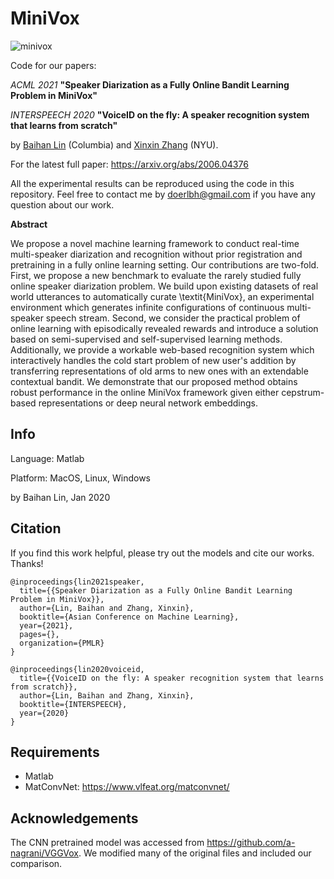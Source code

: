# MiniVox

![minivox](./img/minivox.png)



Code for our papers: 

*ACML 2021* **"Speaker Diarization as a Fully Online Bandit Learning Problem in MiniVox"**

*INTERSPEECH 2020* **"VoiceID on the fly: A speaker recognition system that learns from scratch"**

by [Baihan Lin](https://www.baihan.nyc/) (Columbia) and [Xinxin Zhang](https://www.estherzhang.com/) (NYU). 



For the latest full paper: https://arxiv.org/abs/2006.04376



All the experimental results can be reproduced using the code in this repository. Feel free to contact me by doerlbh@gmail.com if you have any question about our work.



**Abstract**



We propose a novel machine learning framework to conduct real-time multi-speaker diarization and recognition without prior registration and pretraining in a fully online learning setting. Our contributions are two-fold. First, we propose a new benchmark to evaluate the rarely studied fully online speaker diarization problem. We build upon existing datasets of real world utterances to automatically curate \textit{MiniVox}, an experimental environment which generates infinite configurations of continuous multi-speaker speech stream. Second, we consider the practical problem of online learning with episodically revealed rewards and introduce a solution based on semi-supervised and self-supervised learning methods. Additionally, we provide a workable web-based recognition system which interactively handles the cold start problem of new user's addition by transferring representations of old arms to new ones with an extendable contextual bandit. We demonstrate that our proposed method obtains robust performance in the online MiniVox framework given either cepstrum-based representations or deep neural network embeddings.






## Info

Language: Matlab


Platform: MacOS, Linux, Windows

by Baihan Lin, Jan 2020




## Citation

If you find this work helpful, please try out the models and cite our works. Thanks!

    @inproceedings{lin2021speaker,
      title={{Speaker Diarization as a Fully Online Bandit Learning Problem in MiniVox}},
      author={Lin, Baihan and Zhang, Xinxin},
      booktitle={Asian Conference on Machine Learning},
      year={2021},
      pages={},
      organization={PMLR}
    }
    
    @inproceedings{lin2020voiceid,
      title={{VoiceID on the fly: A speaker recognition system that learns from scratch}},
      author={Lin, Baihan and Zhang, Xinxin},
      booktitle={INTERSPEECH},
      year={2020}
    }




## Requirements

* Matlab
* MatConvNet: https://www.vlfeat.org/matconvnet/



## Acknowledgements 

The CNN pretrained model was accessed from https://github.com/a-nagrani/VGGVox. We modified many of the original files and included our comparison.

